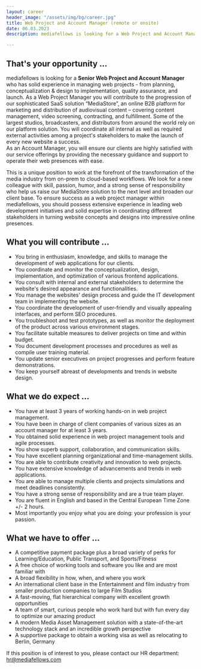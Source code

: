 ```yaml
---
layout: career
header_image: "/assets/img/bg/career.jpg"
title: Web Project and Account Manager (remote or onsite)
date: 06.03.2023
description: mediafellows is looking for a Web Project and Account Manager to oversee and coordinate the development of MediaStore client website projects from the inception stage to the live online deployment and the ongoing support and operation thereof. In this position you collaborate with all stakeholders on the scope of web-based projects, lead teams in the conceptualization, design, and development of web applications, ensure high-quality deliveries, as well as prepare project status reports. After a website's productive launch, you will support the client with its website's operations, maintenance, and further development.<br>If desired, we will support you to obtain a working visa and provide your relocation to Berlin if you intend to move to Germany's highly vibrant capital city.

---
```


<div class="job-details mb-40">
        
<h2>That's your opportunity ...</h2>
          <p>
mediafellows is looking for a <strong>Senior Web Project and Account Manager</strong> who has solid experience in managing web projects - from planning, conceptualization & design to implementation, quality assurance, and launch. As a Web Project Manager you will contribute to the progression of our sophisticated SaaS solution “MediaStore”, an online B2B platform for marketing and distribution of audiovisual content – covering content management, video screening, contracting, and fulfillment. Some of the largest studios, broadcasters, and distributors from around the world rely on our platform solution. You will coordinate all internal as well as required external activities among a project's stakeholders to make the launch of every new website a success.<br>
As an Account Manager, you will ensure our clients are highly satisfied with our service offerings by providing the necessary guidance and support to operate their web presences with ease. 
        </p>
        <p>
This is a unique position to work at the forefront of the transformation of the media industry from on-prem to cloud-based workflows. We look for a new colleague with skill, passion, humor, and a strong sense of responsibility who help us raise our MediaStore solution to the next level and broaden our client base. To ensure success as a web project manager within mediafellows, you should possess extensive experience in leading web development initiatives and solid expertise in coordinating different stakeholders in turning website concepts and designs into impressive online presences.
        </p>
        <p>
<h2>What you will contribute ...</h2>
<ul>
  <li>You bring in enthusiasm, knowledge, and skills to manage the development of web applications for our clients.</li>
  <li>You coordinate and monitor the conceptualization, design, implementation, and optimization of various frontend applications.</li>
  <li>You consult with internal and external stakeholders to determine the website's desired appearance and functionalities.</li>
  <li>You manage the websites' design process and guide the IT development team in implementing the website.</li>
  <li>You coordinate the development of user-friendly and visually appealing interfaces, and perform SEO procedures.</li>
  <li>You troubleshoot and test prototypes, as well as monitor the deployment of the product across various environment stages.</li>
  <li>You facilitate suitable measures to deliver projects on time and within budget.</li>
  <li>You document development processes and procedures as well as compile user training material.</li>
  <li>You update senior executives on project progresses and perform feature demonstrations.</li>
  <li>You keep yourself abreast of developments and trends in website design.</li>
</ul>
</p>

<p>
<h2>What we do expect ...</h2>
<ul>
  <li>You have at least 3 years of working hands-on in web project management.</li>
  <li>You have been in charge of client companies of various sizes as an account manager for at least 3 years.</li>
  <li>You obtained solid experience in web project management tools and agile processes.</li>
  <li>You show superb support, collaboration, and communication skills.</li>
  <li>You have excellent planning organizational and time-management skills.</li>
  <li>You are able to contribute creativity and innovation to web projects.</li>
  <li>You have extensive knowledge of advancements and trends in web applications.</li>
  <li>You are able to manage multiple clients and projects simulations and meet deadlines consistently.</li>
  <li>You have a strong sense of responsibility and are a true team player.</li>
  <li>You are fluent in English and based in the Central European Time Zone +/- 2 hours.</li>
  <li>Most importantly you enjoy what you are doing: your profession is your passion.</li>
</ul>
</p>

<p>
<h2>What we have to offer ...</h2>
<ul>
  <li>A competitive payment package plus a broad variety of perks for Learning/Education, Public Transport, and Sports/Fitness</li>
  <li>A free choice of working tools and software you like and are most familiar with</li>
  <li>A broad flexibility in how, when, and where you work</li>
  <li>An international client base in the Entertainment and film industry from smaller production companies to large Film Studios</li>
  <li>A fast-moving, flat hierarchical company with excellent growth opportunities</li>
  <li>A team of smart, curious people who work hard but with fun every day to optimize our amazing product</li>
  <li>A modern Media Asset Management solution with a state-of-the-art technology stack and an incredible growth perspective</li>
  <li>A supportive package to obtain a working visa as well as relocating to Berlin, Germany</li>
</ul>
</p>
<p>
If this position is of interest to you, please contact our HR department: <a href="mailto:hr@mediafellows.com?subject=mediafellows - {{page.title}}">hr@mediafellows.com</a>
</p>

</div>